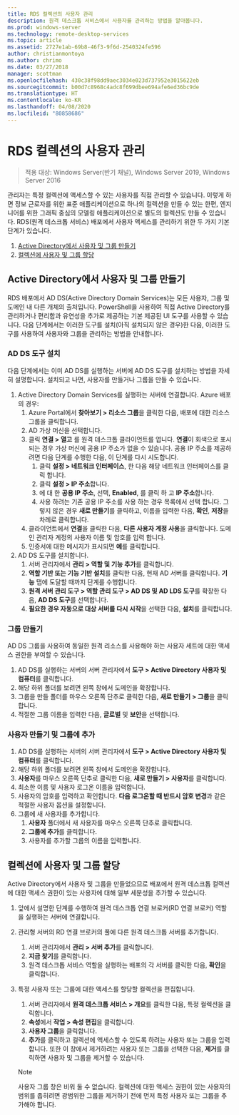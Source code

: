 ```yaml
---
title: RDS 컬렉션의 사용자 관리
description: 원격 데스크톱 서비스에서 사용자를 관리하는 방법을 알아봅니다.
ms.prod: windows-server
ms.technology: remote-desktop-services
ms.topic: article
ms.assetid: 2727e1ab-69b8-46f3-9f6d-2540324fe596
author: christianmontoya
ms.author: chrimo
ms.date: 03/27/2018
manager: scottman
ms.openlocfilehash: 430c38f98dd9aec3034e023d737952e3015622eb
ms.sourcegitcommit: b00d7c8968c4adc8f699dbee694afe6ed36bc9de
ms.translationtype: HT
ms.contentlocale: ko-KR
ms.lasthandoff: 04/08/2020
ms.locfileid: "80858686"
---
```

# <a name="manage-users-in-your-rds-collection"></a>RDS 컬렉션의 사용자 관리

>적용 대상: Windows Server(반기 채널), Windows Server 2019, Windows Server 2016

관리자는 특정 컬렉션에 액세스할 수 있는 사용자를 직접 관리할 수 있습니다. 이렇게 하면 정보 근로자를 위한 표준 애플리케이션으로 하나의 컬렉션을 만들 수 있는 한편, 엔지니어를 위한 그래픽 중심의 모델링 애플리케이션으로 별도의 컬렉션도 만들 수 있습니다. RDS(원격 데스크톱 서비스) 배포에서 사용자 액세스를 관리하기 위한 두 가지 기본 단계가 있습니다.

1.    [Active Directory에서 사용자 및 그룹 만들기](#create-your-users-and-groups-in-active-directory)
2.    [컬렉션에 사용자 및 그룹 할당](#assign-users-and-groups-to-collections)


## <a name="create-your-users-and-groups-in-active-directory"></a>Active Directory에서 사용자 및 그룹 만들기

RDS 배포에서 AD DS(Active Directory Domain Services)는 모든 사용자, 그룹 및 도메인 내 다른 개체의 출처입니다. PowerShell을 사용하여 직접 Active Directory를 관리하거나 편리함과 유연성을 추가로 제공하는 기본 제공된 UI 도구를 사용할 수 있습니다. 다음 단계에서는 이러한 도구를 설치(아직 설치되지 않은 경우)한 다음, 이러한 도구를 사용하여 사용자와 그룹을 관리하는 방법을 안내합니다.

### <a name="install-ad-ds-tools"></a>AD DS 도구 설치

다음 단계에서는 이미 AD DS를 실행하는 서버에 AD DS 도구를 설치하는 방법을 자세히 설명합니다. 설치되고 나면, 사용자를 만들거나 그룹을 만들 수 있습니다.

1. Active Directory Domain Services를 실행하는 서버에 연결합니다. Azure 배포의 경우:
   1. Azure Portal에서 **찾아보기 > 리소스 그룹**을 클릭한 다음, 배포에 대한 리소스 그룹을 클릭합니다.
   2. AD 가상 머신을 선택합니다.
   3. 클릭 **연결 > 열고** 를 원격 데스크톱 클라이언트를 엽니다. **연결**이 회색으로 표시되는 경우 가상 머신에 공용 IP 주소가 없을 수 있습니다. 공용 IP 주소를 제공하려면 다음 단계를 수행한 다음, 이 단계를 다시 시도합니다.
      1. 클릭 **설정 > 네트워크 인터페이스**, 한 다음 해당 네트워크 인터페이스를 클릭 합니다.
      2. 클릭 **설정 > IP 주소**합니다.
      3. 에 대 한 **공용 IP 주소**, 선택, **Enabled**, 를 클릭 하 고 **IP 주소**합니다.
      4. 사용 하려는 기존 공용 IP 주소를 사용 하는 경우 목록에서 선택 합니다. 그렇지 않은 경우 **새로 만들기**를 클릭하고, 이름을 입력한 다음, **확인**, **저장**을 차례로 클릭합니다.
   4. 클라이언트에서 **연결**을 클릭한 다음, **다른 사용자 계정 사용**을 클릭합니다. 도메인 관리자 계정의 사용자 이름 및 암호를 입력 합니다.
   5. 인증서에 대한 메시지가 표시되면 **예**를 클릭합니다.
2. AD DS 도구를 설치합니다.
   1. 서버 관리자에서 **관리 > 역할 및 기능 추가**를 클릭합니다.
   2. **역할 기반 또는 기능 기반 설치**를 클릭한 다음, 현재 AD 서버를 클릭합니다. **기능** 탭에 도달할 때까지 단계를 수행합니다.
   3. **원격 서버 관리 도구 > 역할 관리 도구 > AD DS 및 AD LDS 도구**를 확장한 다음, **AD DS 도구**를 선택합니다.
   4. **필요한 경우 자동으로 대상 서버를 다시 시작**을 선택한 다음, **설치**를 클릭합니다.

### <a name="create-a-group"></a>그룹 만들기

AD DS 그룹을 사용하여 동일한 원격 리소스를 사용해야 하는 사용자 세트에 대한 액세스 권한을 부여할 수 있습니다.

1. AD DS를 실행하는 서버의 서버 관리자에서 **도구 > Active Directory 사용자 및 컴퓨터**를 클릭합니다.
2. 해당 하위 폴더를 보려면 왼쪽 창에서 도메인을 확장합니다.
3. 그룹을 만들 폴더를 마우스 오른쪽 단추로 클릭한 다음, **새로 만들기 > 그룹**을 클릭합니다.
4. 적절한 그룹 이름을 입력한 다음, **글로벌** 및 **보안**을 선택합니다.

### <a name="create-a-user-and-add-to-a-group"></a>사용자 만들기 및 그룹에 추가
1. AD DS를 실행하는 서버의 서버 관리자에서 **도구 > Active Directory 사용자 및 컴퓨터**를 클릭합니다.
2. 해당 하위 폴더를 보려면 왼쪽 창에서 도메인을 확장합니다.
3. **사용자**를 마우스 오른쪽 단추로 클릭한 다음, **새로 만들기 > 사용자**를 클릭합니다.
4. 최소한 이름 및 사용자 로그온 이름을 입력합니다.
5. 사용자의 암호를 입력하고 확인합니다. **다음 로그온할 때 반드시 암호 변경**과 같은 적절한 사용자 옵션을 설정합니다.
6. 그룹에 새 사용자를 추가합니다.
   1. **사용자** 폴더에서 새 사용자를 마우스 오른쪽 단추로 클릭합니다.
   2. **그룹에 추가**를 클릭합니다.
   3. 사용자를 추가할 그룹의 이름을 입력합니다.

## <a name="assign-users-and-groups-to-collections"></a>컬렉션에 사용자 및 그룹 할당
Active Directory에서 사용자 및 그룹을 만들었으므로 배포에서 원격 데스크톱 컬렉션에 대한 액세스 권한이 있는 사용자에 대해 일부 세분성을 추가할 수 있습니다.

1. 앞에서 설명한 단계를 수행하여 원격 데스크톱 연결 브로커(RD 연결 브로커) 역할을 실행하는 서버에 연결합니다.
2. 관리형 서버의 RD 연결 브로커의 풀에 다른 원격 데스크톱 서버를 추가합니다.
   1. 서버 관리자에서 **관리 > 서버 추가**를 클릭합니다.
   2. **지금 찾기**를 클릭합니다.
   3. 원격 데스크톱 서비스 역할을 실행하는 배포의 각 서버를 클릭한 다음, **확인**을 클릭합니다.
3. 특정 사용자 또는 그룹에 대한 액세스를 할당할 컬렉션을 편집합니다.
   1. 서버 관리자에서 **원격 데스크톱 서비스 > 개요**를 클릭한 다음, 특정 컬렉션을 클릭합니다.
   2. **속성**에서 **작업 > 속성 편집**을 클릭합니다.
   3. **사용자 그룹**을 클릭합니다.
   4. **추가**를 클릭하고 컬렉션에 액세스할 수 있도록 하려는 사용자 또는 그룹을 입력합니다. 또한 이 창에서 제거하려는 사용자 또는 그룹을 선택한 다음, **제거**를 클릭하면 사용자 및 그룹을 제거할 수 있습니다. 
   
   >[!NOTE] 
   > 사용자 그룹 창은 비워 둘 수 없습니다. 컬렉션에 대한 액세스 권한이 있는 사용자의 범위를 좁히려면 광범위한 그룹을 제거하기 전에 먼저 특정 사용자 또는 그룹을 추가해야 합니다.